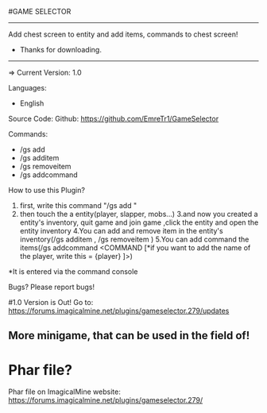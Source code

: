 #GAME SELECTOR

----------------------------------------------------------------------------------------------------------
Add chest screen to entity and add items, commands to chest screen!
- Thanks for downloading.
----------------------------------------------------------------------------------------------------------

=> Current Version: 1.0

Languages:
- English

Source Code:
Github: https://github.com/EmreTr1/GameSelector

Commands:
- /gs add
- /gs additem
- /gs removeitem
- /gs addcommand

How to use this Plugin?

1. first, write this command "/gs add <name>"
2. then touch the a entity(player, slapper, mobs...)
3.and now you created a entity's inventory, quit game and join game ,click the entity and open the entity inventory
4.You can add and remove item in the entity's inventory(/gs additem <selectorname> <itemid> <damage> , /gs removeitem <selectorname> <itemid> <damage>)
5.You can add command the items(/gs addcommand <SELECTORNAME> <ITEMID> <COMMAND [*if you want to add the name of the player, write this = {player} ]>)

*It is entered via the command console

Bugs?
Please report bugs!

#1.0 Version is Out!
Go to: https://forums.imagicalmine.net/plugins/gameselector.279/updates

More minigame, that can be used in the field of!
----------------------------------------------------------------------------------------------------------

# Phar file?

Phar file on ImagicalMine website: https://forums.imagicalmine.net/plugins/gameselector.279/
